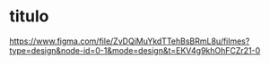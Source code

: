 # titulo

https://www.figma.com/file/ZvDQiMuYkdTTehBsBRmL8u/filmes?type=design&node-id=0-1&mode=design&t=EKV4g9khOhFCZr21-0
